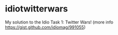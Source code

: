 idiotwitterwars
===============

My solution to the Idio Task 1: Twitter Wars! (more info https://gist.github.com/idiomag/991055)

